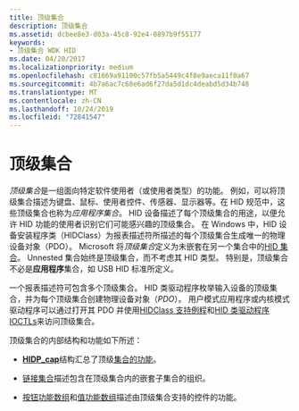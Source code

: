 ```yaml
---
title: 顶级集合
description: 顶级集合
ms.assetid: dcbee8e3-d03a-45c8-92e4-0897b9f55177
keywords:
- 顶级集合 WDK HID
ms.date: 04/20/2017
ms.localizationpriority: medium
ms.openlocfilehash: c81669a91100c57fb5a5449c4f8e9aeca11f0a67
ms.sourcegitcommit: 4b7a6ac7c68e6ad6f27da5d1dc4deabd5d34b748
ms.translationtype: MT
ms.contentlocale: zh-CN
ms.lasthandoff: 10/24/2019
ms.locfileid: "72841547"
---
```

# <a name="top-level-collections"></a>顶级集合




*顶级集合*是一组面向特定软件使用者（或使用者类型）的功能。 例如，可以将顶级集合描述为键盘、鼠标、使用者控件、传感器、显示器等。在 HID 规范中，这些顶级集合也称为*应用程序集合*。 HID 设备描述了每个顶级集合的用途，以便允许 HID 功能的使用者识别它们可能感兴趣的顶级集合。 在 Windows 中，HID 设备安装程序类（HIDClass）为报表描述符所描述的每个顶级集合生成唯一的物理设备对象（PDO）。
Microsoft 将*顶级集合*定义为未嵌套在另一个集合中的[HID 集合](hid-collections.md)。 Unnested 集合始终是顶级集合，而不考虑其 HID 类型。 特别是，顶级集合不必是**应用程序**集合，如 USB HID 标准所定义。

一个报表描述符可包含多个顶级集合。 HID 类驱动程序枚举输入设备的顶级集合，并为每个顶级集合创建物理设备对象（*PDO*）。 用户模式应用程序或内核模式驱动程序可以通过打开其 PDO 并使用[HIDClass 支持例程](https://docs.microsoft.com/windows-hardware/drivers/ddi/_hid/#hidclass-support-routines)和[HID 类驱动程序 IOCTLs](https://docs.microsoft.com/windows-hardware/drivers/ddi/_hid/#hid-class-driver-ioctls)来访问顶级集合。

顶级集合的内部结构和功能如下所述：

-   [**HIDP\_cap**](https://docs.microsoft.com/windows-hardware/drivers/ddi/hidpi/ns-hidpi-_hidp_caps)结构汇总了顶级[集合的功能](collection-capability.md)。

-   [链接集合](link-collections.md)描述包含在顶级集合内的嵌套子集合的组织。

-   [按钮功能数组](button-capability-arrays.md)和[值功能数组](value-capability-arrays.md)描述由顶级集合支持的控件的功能。

 





